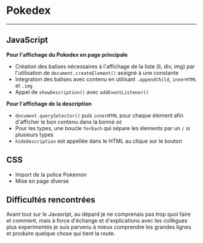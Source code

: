 # Pokedex
----

## JavaScript

**Pour l'affichage du Pokedex en page principale**

- Création des balises nécessaires à l'affichage de la liste (li, div, img) par l'utilisation de ``` document.createElement() ``` assigné à une constante
- Integration des balises avec contenu en utilisant ```.appendChild```, ```innerHTML``` et ```.img```
- Appel de ```showDescription()``` avec ```addEventListener()```
  
**Pour l'affichage de la description**

- ```document.querySelector()``` puis ```innerHTML``` pour chaque élement afin d'afficher le bon contenu dans la bonne ```dd```
- Pour les types, une boucle ```forEach``` qui sépare les élements par un ```/``` si plusieurs types
- ```hideDescription``` est appellée dans le HTML au clique sur le bouton

## CSS

- Import de la police Pokemon
- Mise en page diverse

## Difficultés rencontrées

Avant tout sur le Javasript, au dépard je ne comprenais pas trop quoi faire et comment, mais à force d'échange et d'explications avec les collègues plus experimentés je suis parvenu à mieux comprendre les grandes lignes et produire quelque chose qui tient la route.

